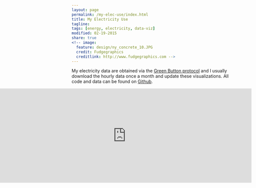 ```yaml
---
layout: page
permalink: /my-elec-use/index.html
title: My Electricity Use
tagline: 
tags: [energy, electricity, data-viz]
modified: 02-19-2015
share: true
<!-- image:
  feature: design/ny_concrete_10.JPG
  credit: Fudgegraphics
  creditlink: http://www.fudgegraphics.com -->
---
```


My electricity data are obtained via the [Green Button protocol](http://energy.gov/data/green-button) and I usually download the hourly data once a month and update these visualizations.  All code and data can be found on [Github](http://www.github.com/jtelszasz/my_energy).

<!-- the following div element spans the entire browser view -->

<div style="box-sizing: border-box; position: relative; width: 100vw; left: calc(-50vw + 50%);">

<iframe style="margin: 0 auto;" width="800" height="300" frameborder="0" scrolling="no" src="https://plot.ly/~jtelszasz/402.embed"></iframe>


</div>


